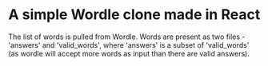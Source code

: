 # A simple Wordle clone made in React

The list of words is pulled from Wordle. Words are present as two files - 'answers' and 'valid_words', where 'answers' is a subset of 'valid_words' (as wordle will accept more words as input than there are valid answers).
